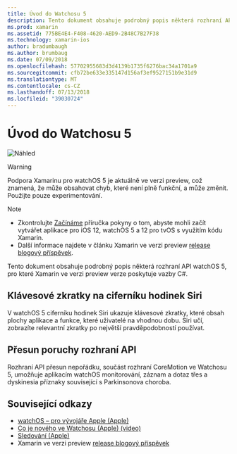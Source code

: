 ```yaml
---
title: Úvod do Watchosu 5
description: Tento dokument obsahuje podrobný popis některá rozhraní API watchOS 5, pro které Xamarin ve verzi preview verze poskytuje vazby C#.
ms.prod: xamarin
ms.assetid: 775BE4E4-F408-4620-AED9-2B48C7B27F38
ms.technology: xamarin-ios
author: bradumbaugh
ms.author: brumbaug
ms.date: 07/09/2018
ms.openlocfilehash: 57702955683d3d4139b1735f6276bac34a1701a9
ms.sourcegitcommit: cfb72be633e335147d156af3ef9527151b9e31d9
ms.translationtype: MT
ms.contentlocale: cs-CZ
ms.lasthandoff: 07/13/2018
ms.locfileid: "39030724"
---
```

# <a name="introduction-to-watchos-5"></a>Úvod do Watchosu 5

 ![Náhled](~/media/shared/preview.png)

> [!WARNING]
> Podpora Xamarinu pro watchOS 5 je aktuálně ve verzi preview, což znamená, že může obsahovat chyb, které není plně funkční, a může změnit. Použijte pouze experimentování.

> [!NOTE]
> - Zkontrolujte [Začínáme](~/ios/platform/introduction-to-ios12/get-started.md) příručka pokyny o tom, abyste mohli začít vytvářet aplikace pro iOS 12, watchOS 5 a 12 pro tvOS s využitím kódu Xamarin.
> - Další informace najdete v článku Xamarin ve verzi preview [release blogový příspěvek](https://releases.xamarin.com/preview-release-xcode-10-beta-3/).

Tento dokument obsahuje podrobný popis některá rozhraní API watchOS 5, pro které Xamarin ve verzi preview verze poskytuje vazby C#.

## <a name="shortcuts-on-the-siri-watch-face"></a>Klávesové zkratky na ciferníku hodinek Siri

V watchOS 5 ciferníku hodinek Siri ukazuje klávesové zkratky, které obsah plochy aplikace a funkce, které uživatelé na vhodnou dobu. Siri učí, zobrazíte relevantní zkratky po největší pravděpodobností používat.

## <a name="movement-disorder-api"></a>Přesun poruchy rozhraní API

Rozhraní API přesun nepořádku, součást rozhraní CoreMotion ve Watchosu 5, umožňuje aplikacím watchOS monitorování, záznam a dotaz třes a dyskinesia příznaky související s Parkinsonova choroba.

## <a name="related-links"></a>Související odkazy

- [watchOS – pro vývojáře Apple (Apple)](https://developer.apple.com/watchOS/)
- [Co je nového ve Watchosu (Apple) (video)](https://developer.apple.com/videos/play/wwdc2018/206/)
- [Sledování (Apple)](https://www.apple.com/watch/)
- Xamarin ve verzi preview [release blogový příspěvek](https://releases.xamarin.com/preview-release-xcode-10-beta-3/)
